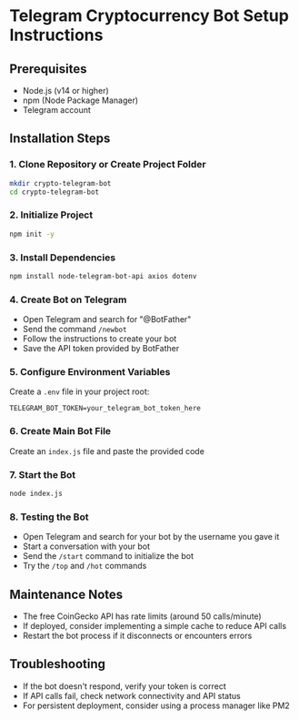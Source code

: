 # Telegram Cryptocurrency Bot Setup Instructions

## Prerequisites
- Node.js (v14 or higher)
- npm (Node Package Manager)
- Telegram account

## Installation Steps

### 1. Clone Repository or Create Project Folder
```bash
mkdir crypto-telegram-bot
cd crypto-telegram-bot
```

### 2. Initialize Project
```bash
npm init -y
```

### 3. Install Dependencies
```bash
npm install node-telegram-bot-api axios dotenv
```

### 4. Create Bot on Telegram
- Open Telegram and search for "@BotFather"
- Send the command `/newbot`
- Follow the instructions to create your bot
- Save the API token provided by BotFather

### 5. Configure Environment Variables
Create a `.env` file in your project root:
```
TELEGRAM_BOT_TOKEN=your_telegram_bot_token_here
```

### 6. Create Main Bot File
Create an `index.js` file and paste the provided code

### 7. Start the Bot
```bash
node index.js
```

### 8. Testing the Bot
- Open Telegram and search for your bot by the username you gave it
- Start a conversation with your bot
- Send the `/start` command to initialize the bot
- Try the `/top` and `/hot` commands

## Maintenance Notes
- The free CoinGecko API has rate limits (around 50 calls/minute)
- If deployed, consider implementing a simple cache to reduce API calls
- Restart the bot process if it disconnects or encounters errors

## Troubleshooting
- If the bot doesn't respond, verify your token is correct
- If API calls fail, check network connectivity and API status
- For persistent deployment, consider using a process manager like PM2